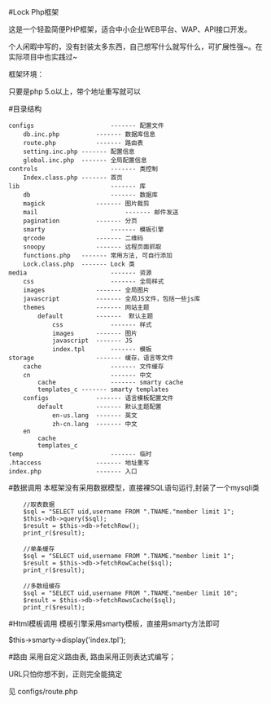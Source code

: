 #Lock Php框架

这是一个轻盈简便PHP框架，适合中小企业WEB平台、WAP、API接口开发。

个人闲暇中写的，没有封装太多东西，自己想写什么就写什么，可扩展性强~。在实际项目中也实践过~

框架环境：

只要是php 5.o以上，带个地址重写就可以

#目录结构

	configs 					------- 配置文件
		db.inc.php			------- 数据库信息
		route.php			------- 路由表
		setting.inc.php	------- 配置信息
		global.inc.php	------- 全局配置信息
	controls					------- 类控制
		Index.class.php	------- 首页
	lib							------- 库
		db						------- 数据库
		magick				------- 图片裁剪
		mail						------- 邮件发送
		pagination			------- 分页
		smarty					------- 模板引擎
		qrcode				------- 二维码
		snoopy				------- 远程页面抓取
		functions.php 	------- 常用方法, 可自行添加
		Lock.class.php	------- Lock 类
	media						------- 资源
		css						------- 全局样式
		images				------- 全局图片
		javascript			------- 全局JS文件，包括一些js库
		themes				------- 网站主题
			default			-------  默认主题
				css				------- 样式
				images		------- 图片
				javascript	------- JS
				index.tpl		------- 模板
	storage					------- 缓存，语言等文件
		cache					------- 文件缓存
		cn						------- 中文
			cache				------- smarty cache
			templates_c	------- smarty templates
		configs				------- 语言模板配置文件
			default			------- 默认主题配置
				en-us.lang	------- 英文
				zh-cn.lang  ------- 中文
		en
			cache
			templates_c
	temp						------- 临时
	.htaccess				------- 地址重写
	index.php				------- 入口
	
#数据调用
本框架没有采用数据模型，直接裸SQL语句运行,封装了一个mysqli类

		//取表数据
		$sql = "SELECT uid,username FROM ".TNAME."member limit 1";
		$this->db->query($sql);
		$result = $this->db->fetchRow();
		print_r($result);
		
		//单条缓存
		$sql = "SELECT uid,username FROM ".TNAME."member limit 1";
		$result = $this->db->fetchRowCache($sql);
		print_r($result);
		
		//多数组缓存
		$sql = "SELECT uid,username FROM ".TNAME."member limit 10";
		$result = $this->db->fetchRowsCache($sql);
		print_r($result);	
		
#Html模板调用
模板引擎采用smarty模板，直接用smarty方法即可

$this->smarty->display('index.tpl');

#路由
采用自定义路由表, 路由采用正则表达式编写；

URL只怕你想不到，正则完全能搞定

见 configs/route.php

		
		
		
		
		
		
		
		
		
		
		
		
		
		
		
		
		
		
		
		
		
		
				
